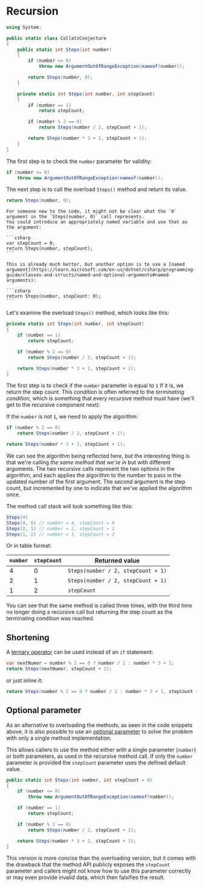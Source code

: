# Recursion

```csharp
using System;

public static class CollatzConjecture
{
    public static int Steps(int number)
    {
        if (number <= 0)
            throw new ArgumentOutOfRangeException(nameof(number));

        return Steps(number, 0);
    }

    private static int Steps(int number, int stepCount)
    {
        if (number == 1)
            return stepCount;

        if (number % 2 == 0)
            return Steps(number / 2, stepCount + 1);

        return Steps(number * 3 + 1, stepCount + 1);
    }
}
```

The first step is to check the `number` parameter for validity:

```csharp
if (number <= 0)
    throw new ArgumentOutOfRangeException(nameof(number));
```

The next step is to call the overload `Steps()` method and return its value.

```csharp
return Steps(number, 0);
```

````exercism/note
For someone new to the code, it might not be clear what the `0` argument in the `Steps(number, 0)` call represents.
You could introduce an appropriately named variable and use that as the argument:

```csharp
var stepCount = 0;
return Steps(number, stepCount);
```

This is already much better, but another option is to use a [named argument](https://learn.microsoft.com/en-us/dotnet/csharp/programming-guide/classes-and-structs/named-and-optional-arguments#named-arguments):

```csharp
return Steps(number, stepCount: 0);
```
````

Let's examine the overload `Steps()` method, which looks like this:

```csharp
private static int Steps(int number, int stepCount)
{
    if (number == 1)
        return stepCount;

    if (number % 2 == 0)
        return Steps(number / 2, stepCount + 1);

    return Steps(number * 3 + 1, stepCount + 1);
}
```

The first step is to check if the `number` parameter is equal to `1`
If it is, we return the step count.
This condition is often referred to the _terminating condition_, which is something that every recursive method must have (we'll get to the recursive component next).

If the `number` is not `1`, we need to apply the algorithm:

```csharp
if (number % 2 == 0)
    return Steps(number / 2, stepCount + 1);

return Steps(number * 3 + 1, stepCount + 1);
```

We can see the algorithm being reflected here, but the interesting thing is that we're calling _the same method that we're in_ but with different arguments.
The two recursive calls represent the two options in the algorithm, and each applies the algorithm to the number to pass in the updated number of the first argument.
The second argument is the step count, but incremented by one to indicate that we've applied the algorithm once.

The method call stack will look something like this:

```csharp
Steps(4)
Steps(4, 0) // number = 4, stepCount = 0
Steps(2, 1) // number = 2, stepCount = 1
Steps(1, 2) // number = 1, stepCount = 2
```

Or in table format:

| `number` | `stepCount` | Returned value                     |
| -------- | ----------- | ---------------------------------- |
| 4        | 0           | `Steps(number / 2, stepCount + 1)` |
| 2        | 1           | `Steps(number / 2, stepCount + 1)` |
| 1        | 2           | `stepCount`                        |

You can see that the same method is called three times, with the third time no longer doing a recursive call but returning the step count as the terminating condition was reached.

## Shortening

A [ternary operator][ternary-operator] can be used instead of an `if` statement:

```csharp
var nextNumer = number % 2 == 0 ? number / 2 : number * 3 + 1;
return Steps(nextNumer, stepCount + 1);
```

or just inline it:

```csharp
return Steps(number % 2 == 0 ? number / 2 : number * 3 + 1, stepCount + 1);
```

[ternary-operator]: https://learn.microsoft.com/en-us/dotnet/csharp/language-reference/operators/conditional-operator

## Optional parameter

As an alternative to overloading the methods, as seen in the code snippets above, it is also possible to use an [optional parameter][optional-parameter] to solve the problem with only a single method implementation.

This allows callers to use the method either with a single parameter (`number`) or both parameters, as used in the recursive method call. If only the `number` parameter is provided the `stepCount` parameter uses the defined default value.

```csharp
public static int Steps(int number, int stepCount = 0)
{
    if (number <= 0)
        throw new ArgumentOutOfRangeException(nameof(number));

    if (number == 1)
        return stepCount;

    if (number % 2 == 0)
        return Steps(number / 2, stepCount + 1);

    return Steps(number * 3 + 1, stepCount + 1);
}
```

This version is more concise than the overloading version, but it comes with the drawback that the method API publicly exposes the `stepCount` parameter and callers might not know how to use this parameter correctly or may even provide invalid data, which then falsifies the result. 

[optional-parameter]: https://learn.microsoft.com/en-us/dotnet/csharp/programming-guide/classes-and-structs/named-and-optional-arguments#optional-arguments